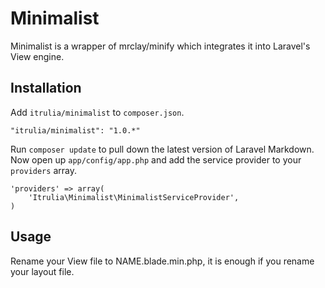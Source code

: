# Minimalist

Minimalist is a wrapper of mrclay/minify which integrates it into Laravel's View engine.

## Installation

Add `itrulia/minimalist` to `composer.json`.

    "itrulia/minimalist": "1.0.*"
    
Run `composer update` to pull down the latest version of Laravel Markdown. Now open up `app/config/app.php` and add the service provider to your `providers` array.

    'providers' => array(
        'Itrulia\Minimalist\MinimalistServiceProvider',
    )

## Usage

Rename your View file to NAME.blade.min.php, it is enough if you rename your layout file.